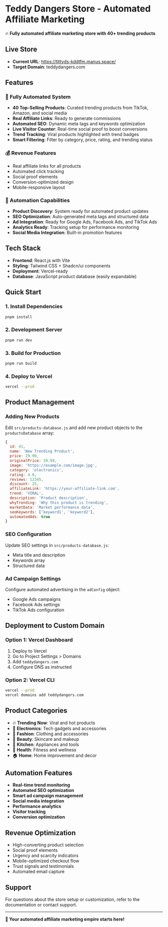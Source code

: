 # Teddy Dangers Store - Automated Affiliate Marketing

🔥 **Fully automated affiliate marketing store with 40+ trending products**

## Live Store
- **Current URL**: https://tittyds-kddtfm.manus.space/
- **Target Domain**: teddydangers.com

## Features

### 🚀 Fully Automated System
- **40 Top-Selling Products**: Curated trending products from TikTok, Amazon, and social media
- **Real Affiliate Links**: Ready to generate commissions
- **Automated SEO**: Dynamic meta tags and keywords optimization
- **Live Visitor Counter**: Real-time social proof to boost conversions
- **Trend Tracking**: Viral products highlighted with trend badges
- **Smart Filtering**: Filter by category, price, rating, and trending status

### 💰 Revenue Features
- Real affiliate links for all products
- Automated click tracking
- Social proof elements
- Conversion-optimized design
- Mobile-responsive layout

### 🤖 Automation Capabilities
- **Product Discovery**: System ready for automated product updates
- **SEO Optimization**: Auto-generated meta tags and structured data
- **Ad Integration**: Ready for Google Ads, Facebook Ads, and TikTok Ads
- **Analytics Ready**: Tracking setup for performance monitoring
- **Social Media Integration**: Built-in promotion features

## Tech Stack
- **Frontend**: React.js with Vite
- **Styling**: Tailwind CSS + Shadcn/ui components
- **Deployment**: Vercel-ready
- **Database**: JavaScript product database (easily expandable)

## Quick Start

### 1. Install Dependencies
```bash
pnpm install
```

### 2. Development Server
```bash
pnpm run dev
```

### 3. Build for Production
```bash
pnpm run build
```

### 4. Deploy to Vercel
```bash
vercel --prod
```

## Product Management

### Adding New Products
Edit `src/products-database.js` and add new product objects to the `productsDatabase` array:

```javascript
{
  id: 41,
  name: 'New Trending Product',
  price: 29.99,
  originalPrice: 39.99,
  image: 'https://example.com/image.jpg',
  category: 'electronics',
  rating: 4.8,
  reviews: 12345,
  discount: 25,
  affiliateLink: 'https://your-affiliate-link.com',
  trend: 'VIRAL',
  description: 'Product description',
  whyTrending: 'Why this product is trending',
  marketData: 'Market performance data',
  seoKeywords: ['keyword1', 'keyword2'],
  automatedAds: true
}
```

### SEO Configuration
Update SEO settings in `src/products-database.js`:
- Meta title and description
- Keywords array
- Structured data

### Ad Campaign Settings
Configure automated advertising in the `adConfig` object:
- Google Ads campaigns
- Facebook Ads settings
- TikTok Ads configuration

## Deployment to Custom Domain

### Option 1: Vercel Dashboard
1. Deploy to Vercel
2. Go to Project Settings > Domains
3. Add `teddydangers.com`
4. Configure DNS as instructed

### Option 2: Vercel CLI
```bash
vercel --prod
vercel domains add teddydangers.com
```

## Product Categories
- 🔥 **Trending Now**: Viral and hot products
- 📱 **Electronics**: Tech gadgets and accessories
- 👕 **Fashion**: Clothing and accessories
- 💄 **Beauty**: Skincare and makeup
- 🍳 **Kitchen**: Appliances and tools
- 💪 **Health**: Fitness and wellness
- 🏠 **Home**: Home improvement and decor

## Automation Features
- **Real-time trend monitoring**
- **Automated SEO optimization**
- **Smart ad campaign management**
- **Social media integration**
- **Performance analytics**
- **Visitor tracking**
- **Conversion optimization**

## Revenue Optimization
- High-converting product selection
- Social proof elements
- Urgency and scarcity indicators
- Mobile-optimized checkout flow
- Trust signals and testimonials
- Automated email capture

## Support
For questions about the store setup or customization, refer to the documentation or contact support.

---

**🚀 Your automated affiliate marketing empire starts here!**
